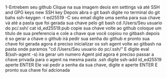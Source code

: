 1-Entrebem seu github
Clique na sua imagem deois em settings
vá até SSH and GPG keys
new SSH key
Depois abra o git bash
digite no terminal do git bahs
ssh-keygen -t ed25519 -C seu email
digite uma senha para sua chave
vá até a pasta que foi gerada sua chave pelo git bash
cd /Users/Seu usuario do pc/.ssh/
cat id_ed25519.pub
copie sua chave 
volte ao github 
coloque um titulo de sua preferencia e cole a chave que você copiou no gitbash
depois é so gerar a chave o github irá pedir sua senha do github
e pronto sua chave foi gerada
agora é preciso inicializar os ssh agent
volte ao gitbash na pasta onde paramos "cd /Users/Seu usuario do pc/.ssh/"
E digite eval $(ssh-agent -s) 
ira gerar um numero Agent pid 
agora é preciso passar a chave privada para o agent
na mesma pasta .ssh digite ssh-add id_ed25519 aperte ENTER
Ele vai pedir a senha da sua chave, digite e aperte ENTER
E pronto sua chave foi adcionada
